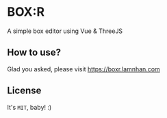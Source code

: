 # BOX:R

A simple box editor using Vue & ThreeJS

## How to use?

Glad you asked, please visit <https://boxr.lamnhan.com>

## License

It's `MIT`, baby! :)
